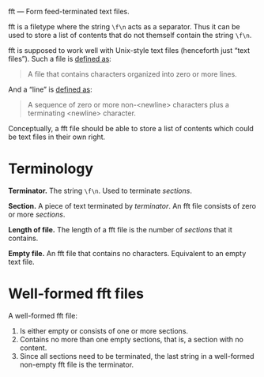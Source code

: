 fft — Form feed-terminated text files.

fft is a filetype where the string `\f\n` acts as a separator. Thus it
can be used to store a list of contents that do not themself contain the
string `\f\n`.

fft is supposed to work well with Unix-style text files (henceforth just
“text files”). Such a file is [defined
as](http://pubs.opengroup.org/onlinepubs/9699919799/basedefs/V1_chap03.html#tag_03_403):

> A file that contains characters organized into zero or more lines.

And a “line” is [defined
as](http://pubs.opengroup.org/onlinepubs/9699919799/basedefs/V1_chap03.html#tag_03_206):

> A sequence of zero or more non-&lt;newline&gt; characters plus a
> terminating &lt;newline&gt; character.

Conceptually, a fft file should be able to store a list of contents
which could be text files in their own right.

Terminology
===========

**Terminator.** The string `\f\n`. Used to terminate *sections*.

**Section.** A piece of text terminated by *terminator*. An fft file
consists of zero or more *sections*.

**Length of file.** The length of a fft file is the number of *sections*
that it contains.

**Empty file.** An fft file that contains no characters. Equivalent to
an empty text file.

Well-formed fft files
=====================

A well-formed fft file:

1.  Is either empty or consists of one or more sections.
2.  Contains no more than one empty sections, that is, a section with no
    content.
3.  Since all sections need to be terminated, the last string in a
    well-formed non-empty fft file is the terminator.

